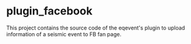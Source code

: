 # plugin_facebook
This project contains the source code of the eqevent's plugin to upload information of a seismic event to FB fan page. 
